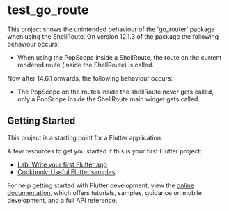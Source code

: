 # test_go_route

This project shows the unintended behaviour of the 'go_router' package when using the ShellRoute.
On version 12.1.3 of the package the following behaviour occurs:
- When using the PopScope inside a ShellRoute, the route on the current rendered route (inside the ShellRoute) is called.

Now after 14.6.1 onwards, the following behaviour occurs:
- The PopScope on the routes inside the shellRoute never gets called, only a PopScope inside the ShellRoute main widget gets called.

## Getting Started

This project is a starting point for a Flutter application.

A few resources to get you started if this is your first Flutter project:

- [Lab: Write your first Flutter app](https://docs.flutter.dev/get-started/codelab)
- [Cookbook: Useful Flutter samples](https://docs.flutter.dev/cookbook)

For help getting started with Flutter development, view the
[online documentation](https://docs.flutter.dev/), which offers tutorials,
samples, guidance on mobile development, and a full API reference.
